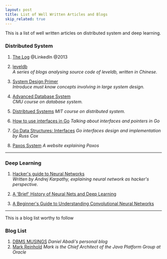 ```yaml
---
layout: post
title: List of Well Written Articles and Blogs
skip_related: true
---
```


This is a list of well written articles on distributed system and deep learning.

### Distributed System
1. [The Log][1] @LinkedIn @2013

2. [leveldb][2]    
   *A series of blogs analysing source code of leveldb, written in Chinese.*

3. [System Design Primer][3]    
   *Introduce must know concepts involving in large system design.*

4. [Advanced Database System][7]    
   *CMU course on database system.*

5. [Distribtued Systems][8]
   *MIT course on distributed system.*

6. [How to use interfaces in Go][11]
   *Talking about interfaces and pointers in Go*

7. [Go Data Structures: Interfaces][12]
   *Go interfaces design and implementation by Russ Cox*

8. [Paxos System][13]
   *A website explaining Paxos*
----

### Deep Learning
1. [Hacker's guide to Neural Networks][5]    
   *Written by Andrej Karpathy, explaining neural network as hacker's perspective.*

2. [A 'Brief' History of Neural Nets and Deep Learning][4]

3. [A Beginner's Guide to Understanding Convolutional Neural Networks][6]

----

This is a blog list worthy to follow
### Blog List
1. [DBMS MUSINGS][9]
   *Daniel Abadi's personal blog*
2. [Mark Reinhold][10]
   *Mark is the Chief Architect of the Java Platform Group at Oracle*

[1]: https://engineering.linkedin.com/distributed-systems/log-what-every-software-engineer-should-know-about-real-time-datas-unifying
[2]: https://dirtysalt.github.io/leveldb.html
[3]: https://github.com/donnemartin/system-design-primer
[4]: http://www.andreykurenkov.com/writing/a-brief-history-of-neural-nets-and-deep-learning/
[5]: http://karpathy.github.io/neuralnets/
[6]: https://adeshpande3.github.io/adeshpande3.github.io/A-Beginner%27s-Guide-To-Understanding-Convolutional-Neural-Networks/
[7]: http://15721.courses.cs.cmu.edu/spring2016/
[8]: https://pdos.csail.mit.edu/6.824/
[9]: http://dbmsmusings.blogspot.com
[10]: https://mreinhold.org/blog/
[11]: http://jordanorelli.com/post/32665860244/how-to-use-interfaces-in-go
[12]: https://research.swtch.com/interfaces
[13]: http://paxos.systems